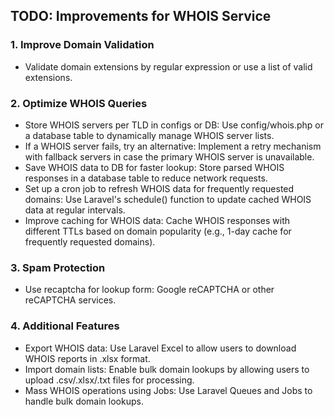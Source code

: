 ## TODO: Improvements for WHOIS Service

### 1. Improve Domain Validation

- Validate domain extensions by regular expression or use a list of valid extensions.

### 2. Optimize WHOIS Queries

- Store WHOIS servers per TLD in configs or DB: Use config/whois.php or a database table to dynamically manage WHOIS
  server lists.
- If a WHOIS server fails, try an alternative: Implement a retry mechanism with fallback servers in case the primary
  WHOIS server is unavailable.
- Save WHOIS data to DB for faster lookup: Store parsed WHOIS responses in a database table to reduce network requests.
- Set up a cron job to refresh WHOIS data for frequently requested domains: Use Laravel's schedule() function to update
  cached WHOIS data at regular intervals.
- Improve caching for WHOIS data: Cache WHOIS responses with different TTLs based on domain popularity (e.g., 1-day
  cache for frequently requested domains).

### 3. Spam Protection

- Use recaptcha for lookup form: Google reCAPTCHA or other reCAPTCHA services.

### 4. Additional Features

- Export WHOIS data: Use Laravel Excel to allow users to download WHOIS reports in .xlsx format.
- Import domain lists: Enable bulk domain lookups by allowing users to upload .csv/.xlsx/.txt files for processing.
- Mass WHOIS operations using Jobs: Use Laravel Queues and Jobs to handle bulk domain lookups.
